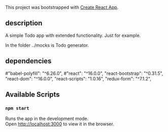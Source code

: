 This project was bootstrapped with [Create React App](https://github.com/facebookincubator/create-react-app).
## description

A simple Todo app with extended functionality.
Just for example.

In the folder ../mocks is Todo generator.

## dependencies

  #"babel-polyfill": "^6.26.0",
  #"react": "^16.0.0",
  "react-bootstrap": "^0.31.5",
  "react-dom": "^16.0.0",
  "react-scripts": "1.0.16",
  "redux-form": "^7.1.2",





## Available Scripts

### `npm start`

Runs the app in the development mode.<br>
Open [http://localhost:3000](http://localhost:3000) to view it in the browser.





